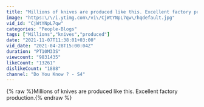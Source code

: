 ```yaml
---
title: "Millions of knives are produced like this. Excellent factory production."
image: "https:\/\/i.ytimg.com\/vi\/CjWtYNpL7qw\/hqdefault.jpg"
vid_id: "CjWtYNpL7qw"
categories: "People-Blogs"
tags: ["Millions","knives","produced"]
date: "2021-11-07T11:38:01+03:00"
vid_date: "2021-04-28T15:00:04Z"
duration: "PT10M33S"
viewcount: "9831435"
likeCount: "13261"
dislikeCount: "1888"
channel: "Do You Know ? - S4"
---
```

{% raw %}Millions of knives are produced like this. Excellent factory production.{% endraw %}
